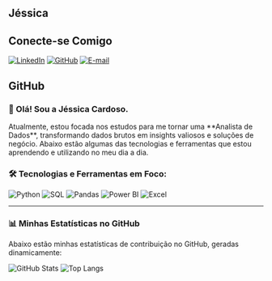 ## Jéssica 

## Conecte-se Comigo
[![LinkedIn](https://img.shields.io/badge/LinkedIn-0077B5?style=for-the-badge&logo=linkedin&logoColor=white)](https://www.linkedin.com/in/j%C3%A9ssica-cardoso-05a0a3370/)
[![GitHub](https://img.shields.io/badge/GitHub-100000?style=for-the-badge&logo=github&logoColor=white)](https://github.com/JessicaCardoso1311)
[![E-mail](https://img.shields.io/badge/-Email-000?style=for-the-badge&logo=microsoft-outlook&logoColor=007BFF)](mailto:jessicacardoso2836@gmail.com)


## GitHub 

### 👋 Olá! Sou a Jéssica Cardoso.

<p>
  Atualmente, estou focada nos estudos para me tornar uma **Analista de Dados**, transformando dados brutos em insights valiosos e soluções de negócio. Abaixo estão algumas das tecnologias e ferramentas que estou aprendendo e utilizando no meu dia a dia.
</p>

### 🛠️ Tecnologias e Ferramentas em Foco:

<p>
  <img src="https://img.shields.io/badge/Python-3776AB?style=for-the-badge&logo=python&logoColor=white" alt="Python"/>
  <img src="https://img.shields.io/badge/SQL-025E8C?style=for-the-badge&logo=microsoft-sql-server&logoColor=white" alt="SQL"/>
  <img src="https://img.shields.io/badge/Pandas-150458?style=for-the-badge&logo=pandas&logoColor=white" alt="Pandas"/>
  <img src="https://img.shields.io/badge/Power%20BI-F2C811?style=for-the-badge&logo=power-bi&logoColor=black" alt="Power BI"/>
  <img src="https://img.shields.io/badge/Excel-217346?style=for-the-badge&logo=microsoft-excel&logoColor=white" alt="Excel"/>
</p>

---

### 📊 Minhas Estatísticas no GitHub

<p>
  Abaixo estão minhas estatísticas de contribuição no GitHub, geradas dinamicamente:
</p>

![GitHub Stats](https://github-readme-stats.vercel.app/api?username=JessicaCardoso1311&theme=transparent&bg_color=000&border_color=30A3DC&show_icons=true&icon_color=30A3DC&title_color=E94D5F&text_color=FFF)
![Top Langs](https://github-readme-stats.vercel.app/api/top-langs/?username=JessicaCardoso1311&layout=compact&bg_color=000&border_color=30A3DC&title_color=E94D5F&text_color=FFF&include_all_commits=true)

